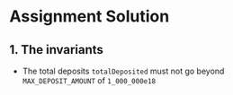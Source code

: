 # Assignment Solution

## 1. The invariants
- The total deposits `totalDeposited` must not go beyond `MAX_DEPOSIT_AMOUNT` of `1_000_000e18`


